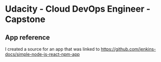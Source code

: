 # Udacity - Cloud DevOps Engineer - Capstone

## App reference

I created a source for an app that was linked to https://github.com/jenkins-docs/simple-node-js-react-npm-app
